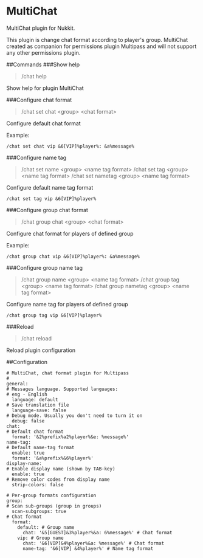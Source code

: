 # MultiChat
MultiChat plugin for Nukkit.

This plugin is change chat format according to player's group. 
MultiChat created as companion for permissions plugin Multipass and 
will not support any other permissions plugin.

##Commands
###Show help
> \/chat help

Show help for plugin MultiChat

###Configure chat format
> \/chat set chat \<group\> \<chat format\>

Configure default chat format

Example:

``/chat set chat vip &6[VIP]%player%: &a%message%``

###Configure name tag
> \/chat set name \<group\> \<name tag format\>
> \/chat set tag \<group\> \<name tag format\>
> \/chat set nametag \<group\> \<name tag format\>


Configure default name tag format

``/chat set tag vip &6[VIP]%player%``

###Configure group chat format
> \/chat group chat \<group\> \<chat format\>

Configure chat format for players of defined group

Example:

``/chat group chat vip &6[VIP]%player%: &a%message%``

###Configure group name tag
> \/chat group name \<group\> \<name tag format\>
> \/chat group tag \<group\> \<name tag format\>
> \/chat group nametag \<group\> \<name tag format\>


Configure name tag for players of defined group

``/chat group tag vip &6[VIP]%player%``

###Reload
> \/chat reload

Reload plugin configuration

##Configuration 
```
# MultiChat, chat format plugin for Multipass
#
general:
# Messages language. Supported languages:
# eng - English
  language: default
# Save translation file
  language-save: false
# Debug mode. Usually you don't need to turn it on
  debug: false
chat:
# Default chat format
  format: '&2%prefix%a2%player%&e: %message%'
name-tag:
# Default name-tag format
  enable: true
  format: '&a%prefix%&6%player%'
display-name:
# Enable display name (shown by TAB-key)
  enable: true
# Remove color codes from display name
  strip-colors: false

# Per-group formats configuration
group:
# Scan sub-groups (group in groups)
  scan-subgroups: true
# Chat format 
  format:
    default: # Group name
      chat: '&5[GUEST]&3%player%&a: 6%message%' # Chat format
    vip: # Group name
      chat: '&6[VIP]&4%player%&a: %message%' # Chat format
      name-tag: '&6[VIP] &4%player%' # Name tag format
```
